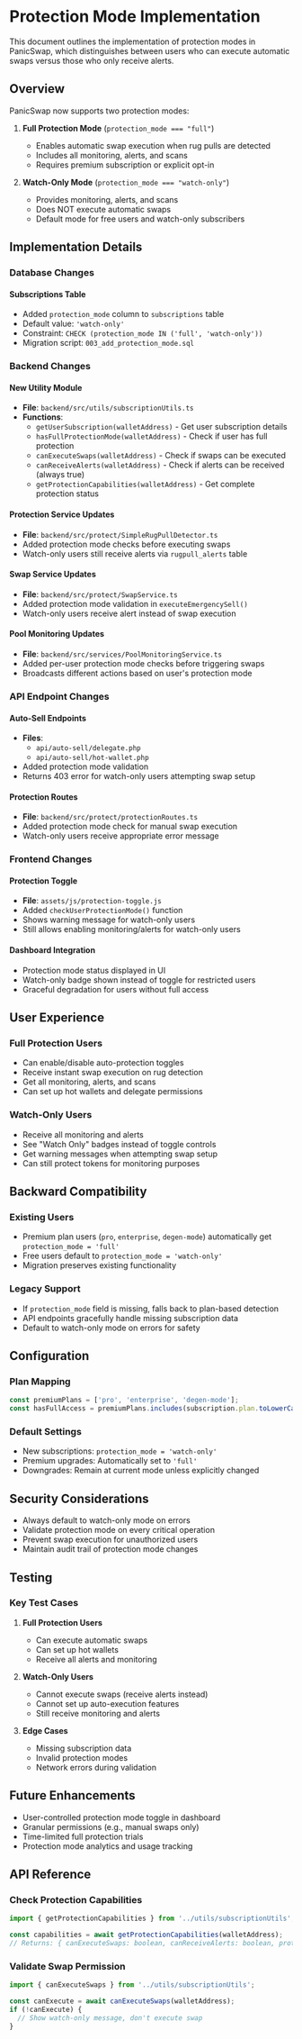 # Protection Mode Implementation

This document outlines the implementation of protection modes in PanicSwap, which distinguishes between users who can execute automatic swaps versus those who only receive alerts.

## Overview

PanicSwap now supports two protection modes:

1. **Full Protection Mode** (`protection_mode === "full"`)
   - Enables automatic swap execution when rug pulls are detected
   - Includes all monitoring, alerts, and scans
   - Requires premium subscription or explicit opt-in

2. **Watch-Only Mode** (`protection_mode === "watch-only"`) 
   - Provides monitoring, alerts, and scans
   - Does NOT execute automatic swaps
   - Default mode for free users and watch-only subscribers

## Implementation Details

### Database Changes

#### Subscriptions Table
- Added `protection_mode` column to `subscriptions` table
- Default value: `'watch-only'`
- Constraint: `CHECK (protection_mode IN ('full', 'watch-only'))`
- Migration script: `003_add_protection_mode.sql`

### Backend Changes

#### New Utility Module
- **File**: `backend/src/utils/subscriptionUtils.ts`
- **Functions**:
  - `getUserSubscription(walletAddress)` - Get user subscription details
  - `hasFullProtectionMode(walletAddress)` - Check if user has full protection
  - `canExecuteSwaps(walletAddress)` - Check if swaps can be executed
  - `canReceiveAlerts(walletAddress)` - Check if alerts can be received (always true)
  - `getProtectionCapabilities(walletAddress)` - Get complete protection status

#### Protection Service Updates
- **File**: `backend/src/protect/SimpleRugPullDetector.ts`
- Added protection mode checks before executing swaps
- Watch-only users still receive alerts via `rugpull_alerts` table

#### Swap Service Updates  
- **File**: `backend/src/protect/SwapService.ts`
- Added protection mode validation in `executeEmergencySell()`
- Watch-only users receive alert instead of swap execution

#### Pool Monitoring Updates
- **File**: `backend/src/services/PoolMonitoringService.ts`  
- Added per-user protection mode checks before triggering swaps
- Broadcasts different actions based on user's protection mode

### API Endpoint Changes

#### Auto-Sell Endpoints
- **Files**: 
  - `api/auto-sell/delegate.php`
  - `api/auto-sell/hot-wallet.php`
- Added protection mode validation
- Returns 403 error for watch-only users attempting swap setup

#### Protection Routes
- **File**: `backend/src/protect/protectionRoutes.ts`
- Added protection mode check for manual swap execution
- Watch-only users receive appropriate error message

### Frontend Changes

#### Protection Toggle
- **File**: `assets/js/protection-toggle.js`
- Added `checkUserProtectionMode()` function
- Shows warning message for watch-only users
- Still allows enabling monitoring/alerts for watch-only users

#### Dashboard Integration
- Protection mode status displayed in UI
- Watch-only badge shown instead of toggle for restricted users
- Graceful degradation for users without full access

## User Experience

### Full Protection Users
- Can enable/disable auto-protection toggles
- Receive instant swap execution on rug detection
- Get all monitoring, alerts, and scans
- Can set up hot wallets and delegate permissions

### Watch-Only Users  
- Receive all monitoring and alerts
- See "Watch Only" badges instead of toggle controls
- Get warning messages when attempting swap setup
- Can still protect tokens for monitoring purposes

## Backward Compatibility

### Existing Users
- Premium plan users (`pro`, `enterprise`, `degen-mode`) automatically get `protection_mode = 'full'`
- Free users default to `protection_mode = 'watch-only'`
- Migration preserves existing functionality

### Legacy Support
- If `protection_mode` field is missing, falls back to plan-based detection
- API endpoints gracefully handle missing subscription data
- Default to watch-only mode on errors for safety

## Configuration

### Plan Mapping
```javascript
const premiumPlans = ['pro', 'enterprise', 'degen-mode'];
const hasFullAccess = premiumPlans.includes(subscription.plan.toLowerCase());
```

### Default Settings
- New subscriptions: `protection_mode = 'watch-only'`
- Premium upgrades: Automatically set to `'full'`
- Downgrades: Remain at current mode unless explicitly changed

## Security Considerations

- Always default to watch-only mode on errors
- Validate protection mode on every critical operation
- Prevent swap execution for unauthorized users
- Maintain audit trail of protection mode changes

## Testing

### Key Test Cases
1. **Full Protection Users**
   - Can execute automatic swaps
   - Can set up hot wallets
   - Receive all alerts and monitoring

2. **Watch-Only Users**
   - Cannot execute swaps (receive alerts instead)
   - Cannot set up auto-execution features
   - Still receive monitoring and alerts

3. **Edge Cases**
   - Missing subscription data
   - Invalid protection modes
   - Network errors during validation

## Future Enhancements

- User-controlled protection mode toggle in dashboard
- Granular permissions (e.g., manual swaps only)
- Time-limited full protection trials
- Protection mode analytics and usage tracking

## API Reference

### Check Protection Capabilities
```javascript
import { getProtectionCapabilities } from '../utils/subscriptionUtils';

const capabilities = await getProtectionCapabilities(walletAddress);
// Returns: { canExecuteSwaps: boolean, canReceiveAlerts: boolean, protectionMode: 'full'|'watch-only', plan: string }
```

### Validate Swap Permission
```javascript
import { canExecuteSwaps } from '../utils/subscriptionUtils';

const canExecute = await canExecuteSwaps(walletAddress);
if (!canExecute) {
  // Show watch-only message, don't execute swap
}
```

